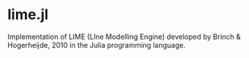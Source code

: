 # lime.jl
Implementation of LIME (LIne Modelling Engine) developed by Brinch &amp; Hogerheijde, 2010 in the Julia programming language.
